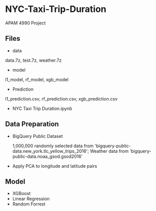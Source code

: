 # NYC-Taxi-Trip-Duration
APAM 4990 Project

## Files
- data

data.7z, test.7z, weather.7z
- model

l1_model, rf_model, xgb_model<br>
- Prediction

l1_prediction.csv, rf_prediction.csv, xgb_prediction.csv
- NYC Taxi Trip Duration.ipynb


## Data Preparation
 - BigQuery Public Dataset
 
    1,000,000 randomly selected data from 'bigquery-public-data.new_york.tlc_yellow_trips_2016';
    Weather data from 'bigquery-public-data.noaa_gsod.gsod2016'
    
 - Apply PCA to longitude and latitude pairs
 
## Model
 - XGBoost
 - Linear Regression
 - Random Forrest
